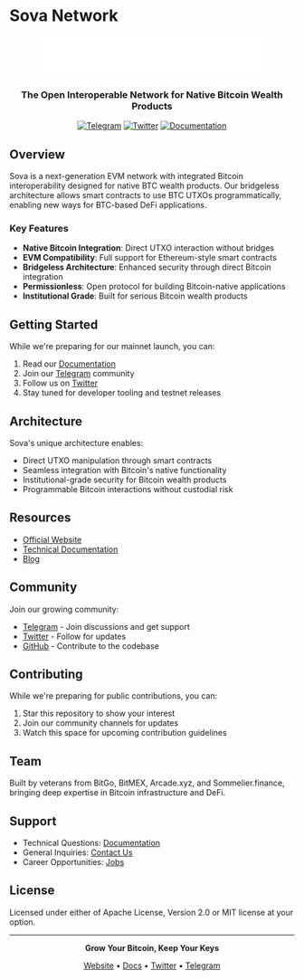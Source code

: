 # Sova Network

<div align="center">
  <img src="https://raw.githubusercontent.com/SovaNetwork/.github/refs/heads/main/profile/assets/sova-logo.png" alt="Sova Logo" width="400"/>
  
  ### The Open Interoperable Network for Native Bitcoin Wealth Products
  
  [![Telegram](https://img.shields.io/badge/Telegram-2CA5E0?style=for-the-badge&logo=telegram&logoColor=white)](https://t.me/sova_btc)
  [![Twitter](https://img.shields.io/badge/Twitter-1DA1F2?style=for-the-badge&logo=twitter&logoColor=white)](https://twitter.com/SovaBTC)
  [![Documentation](https://img.shields.io/badge/docs-view%20docs-blue?style=for-the-badge)](https://docs.sova.io)
</div>

## Overview

Sova is a next-generation EVM network with integrated Bitcoin interoperability designed for native BTC wealth products. Our bridgeless architecture allows smart contracts to use BTC UTXOs programmatically, enabling new ways for BTC-based DeFi applications.

### Key Features

- **Native Bitcoin Integration**: Direct UTXO interaction without bridges
- **EVM Compatibility**: Full support for Ethereum-style smart contracts
- **Bridgeless Architecture**: Enhanced security through direct Bitcoin integration
- **Permissionless**: Open protocol for building Bitcoin-native applications
- **Institutional Grade**: Built for serious Bitcoin wealth products

## Getting Started

While we're preparing for our mainnet launch, you can:

1. Read our [Documentation](https://docs.sova.io)
2. Join our [Telegram](https://t.me/sova_btc) community
3. Follow us on [Twitter](https://twitter.com/SovaBTC)
4. Stay tuned for developer tooling and testnet releases

## Architecture

Sova's unique architecture enables:
- Direct UTXO manipulation through smart contracts
- Seamless integration with Bitcoin's native functionality
- Institutional-grade security for Bitcoin wealth products
- Programmable Bitcoin interactions without custodial risk

## Resources

- [Official Website](https://sova.io)
- [Technical Documentation](https://docs.sova.io)
- [Blog](https://blog.sova.io)

## Community

Join our growing community:
- [Telegram](https://t.me/sova_btc) - Join discussions and get support
- [Twitter](https://twitter.com/SovaBTC) - Follow for updates
- [GitHub](https://github.com/sovaNetwork) - Contribute to the codebase

## Contributing

While we're preparing for public contributions, you can:
1. Star this repository to show your interest
2. Join our community channels for updates
3. Watch this space for upcoming contribution guidelines

## Team

Built by veterans from BitGo, BitMEX, Arcade.xyz, and Sommelier.finance, bringing deep expertise in Bitcoin infrastructure and DeFi.

## Support

- Technical Questions: [Documentation](https://docs.sova.io)
- General Inquiries: [Contact Us](mailto:info@sova.io)
- Career Opportunities: [Jobs](https://jobs.gohire.io/sova-labs-zxg9yxzs/)

## License

Licensed under either of Apache License, Version 2.0 or MIT license at your option.

---

<div align="center">
  
  **Grow Your Bitcoin, Keep Your Keys**
  
  [Website](https://sova.io) • [Docs](https://docs.sova.io) • [Twitter](https://twitter.com/SovaBTC) • [Telegram](https://t.me/sova_btc)
</div>
